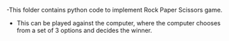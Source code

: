 -This folder contains python code to implement Rock Paper Scissors game.
- This can be played against the computer, where the computer chooses from a set of 3 options and decides the winner.

